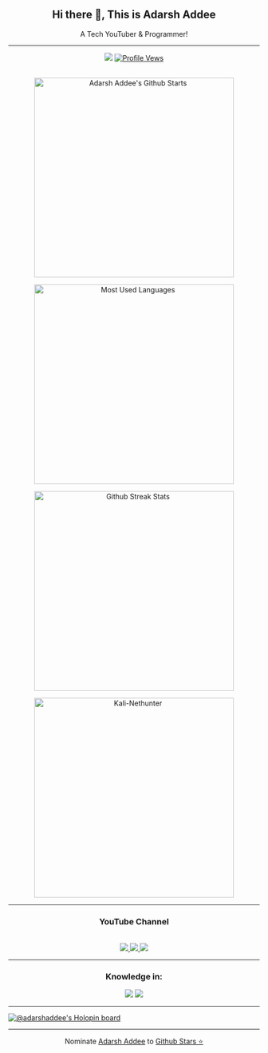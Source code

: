 <div align="center">
	<h2> Hi there 👋, This is Adarsh Addee </h2>
	<p> A Tech YouTuber & Programmer! </p> 
</div>

<hr>

<!-- **AdarshAddee/AdarshAddee** is a ✨ _special_ ✨ repository because its `README.md` (this file) appears on your GitHub profile. -->

<!--
Here are some ideas to get you started:

- 🔭 I’m currently working on Linux and Python Projects.
- 🌱 I’m currently learning new programming languages and algorithms.
- 💬 Ask me about Python and Linux.
- ⚡ Fun fact: Don't wanna get involved _Rat Race_!
📫 How to reach me: 
- 😄 Pronouns: 
- 👯 I’m looking to collaborate on _____.
- 🤔 I’m looking for help with ____.
-->

<div align="center">
	<a href="https://hits.seeyoufarm.com" title="Profile Hits"><img
			src="https://hits.seeyoufarm.com/api/count/incr/badge.svg?url=https%3A%2F%2Fgithub.com%2FAdarshAddee&count_bg=%2379C83D&title_bg=%23555555&icon=github.svg&icon_color=%23E7E7E7&title=Hits&edge_flat=false" /></a>
	<a href="https:/github.com/AdarshAddee"><img src="https://komarev.com/ghpvc/?username=AdarshAddee&color=brightgreen"
			title="Profile Vews"></a>
</div>

<br>

<p align='center'>
		<a href="#"><img
				src="https://github-readme-stats.vercel.app/api?username=AdarshAddee&show_icons=true&include_all_commits=true&theme=chartreuse-dark&cache_seconds=3200"
				width="400" title="Adarsh Addee's Github Starts"></a>
	</p>

<p align='center'>
	<a href="#">
		<img src="https://github-readme-stats.anuraghazra1.vercel.app/api/top-langs/?username=AdarshAddee&layout=compact&theme=chartreuse-dark"
		  width="400" title="Most Used Languages">
  </a>
</p>

 <p align='center'>
                <a href="#"><img
                                src="https://github-readme-streak-stats.herokuapp.com?user=AdarshAddee&theme=dark"
                                width="400" title="Github Streak Stats"></a>
	</p>
	<p align='center'>
		<a href="#"><img
				src="https://github-readme-stats.vercel.app/api/pin/?username=AdarshAddee&repo=Kali-Nethunter&theme=vision-friendly-dark"
				width="400" title="Kali-Nethunter"></a>
	</p>

<hr>

<div align="center">
	<h3> YouTube Channel </h3>
	<br>
	<a href="https://www.youtube.com/channel/UCuS0--Ir5jqs3-87f6Ulwxg" class="main" title="Adarsh Addee">
		<img src="https://img.shields.io/badge/YouTube-E4405F?style=for-the-badge&logo=youtube&logoColor=white">
	</a>
	<a href="https://www.youtube.com/c/MrIdealhat" class="main" title="Mr Idealhat">
		<img src="https://img.shields.io/badge/YouTube-E4405F?style=for-the-badge&logo=youtube&logoColor=white">
	</a>
	<a href="https://www.youtube.com/channel/UCBEGnGAa04JoSZqeFHHH5_A" class="main" title="Codarsh">
		<img src="https://img.shields.io/badge/YouTube-E4405F?style=for-the-badge&logo=youtube&logoColor=white">
	</a>
</div>

<hr>

<div align="center">
	<h3>Knowledge in:</h3>
	<img src="https://img.shields.io/badge/Python-3776AB?style=for-the-badge&logo=python&logoColor=white">
	<img src="https://img.shields.io/badge/Shell_Script-121011?style=for-the-badge&logo=gnu-bash&logoColor=white">
</div>

<hr>

[![@adarshaddee's Holopin board](https://holopin.io/api/user/board?user=adarshaddee)](https://holopin.io/@adarshaddee)

<hr>

<p align="center">Nominate <a href="https://github.com/AdarshAddee">Adarsh Addee</a> to 
	<a href='https://stars.github.com/nominate/'>Github Stars ⭐</a>
</p>
